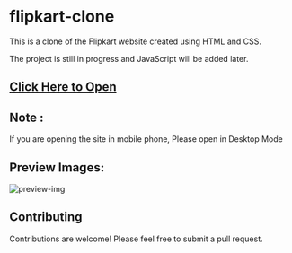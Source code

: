 # flipkart-clone
This is a clone of the Flipkart website created using HTML and CSS. 

The project is still in progress and JavaScript will be added later.

## [Click Here to Open](https://praveenkumarm41.github.io/flipkart-clone/)

## Note : 
If you are opening the site in mobile phone, Please open in Desktop Mode

## Preview Images:

![preview-img](https://github.com/Praveenkumar41GitHub/Flipkart-Clone/assets/65329366/7f7137a9-df36-45eb-a39b-8ff6efd64d7c)


## Contributing

Contributions are welcome! Please feel free to submit a pull request.
